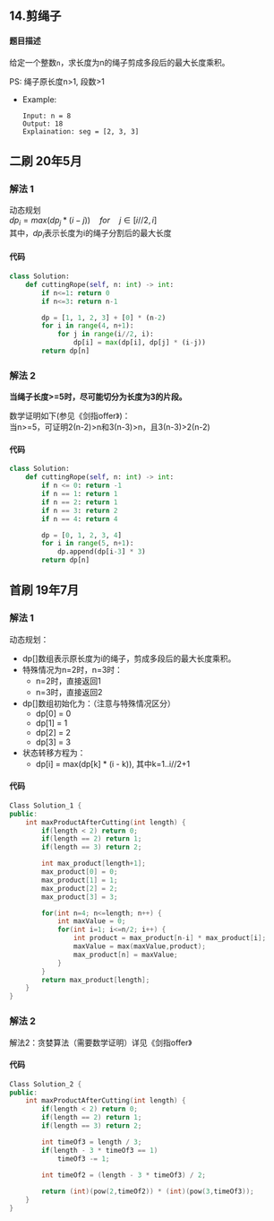 ## 14.剪绳子
#### 题目描述
给定一个整数`n`，求长度为n的绳子剪成多段后的最大长度乘积。

PS: 绳子原长度n>1, 段数>1
- Example:
    ```
    Input: n = 8
    Output: 18
    Explaination: seg = [2, 3, 3]
    ```  

## 二刷 20年5月
### 解法 1
动态规划  
$dp_i=max(dp_j*(i-j)) \quad for \quad j\in[i//2, i]$  
其中，$dp_i$表示长度为i的绳子分割后的最大长度  
#### 代码
```python
class Solution:
    def cuttingRope(self, n: int) -> int:
        if n<=1: return 0
        if n<=3: return n-1

        dp = [1, 1, 2, 3] + [0] * (n-2)
        for i in range(4, n+1):
            for j in range(i//2, i):
                dp[i] = max(dp[i], dp[j] * (i-j))
        return dp[n]
```

### 解法 2
**当绳子长度>=5时，尽可能切分为长度为3的片段。**  

数学证明如下(参见《剑指offer》)：  
当n>=5，可证明2(n-2)>n和3(n-3)>n，且3(n-3)>2(n-2)
#### 代码
```python
class Solution:
    def cuttingRope(self, n: int) -> int:
        if n <= 0: return -1
        if n == 1: return 1
        if n == 2: return 1
        if n == 3: return 2
        if n == 4: return 4

        dp = [0, 1, 2, 3, 4]
        for i in range(5, n+1):
            dp.append(dp[i-3] * 3)
        return dp[n]
```

## 首刷 19年7月
### 解法 1
动态规划：  
- dp[]数组表示原长度为i的绳子，剪成多段后的最大长度乘积。  
- 特殊情况为n=2时，n=3时：
  - n=2时，直接返回1
  - n=3时，直接返回2
- dp[]数组初始化为：（注意与特殊情况区分）
  - dp[0] = 0
  - dp[1] = 1
  - dp[2] = 2
  - dp[3] = 3
- 状态转移方程为：
  - dp[i] = max(dp[k] * (i - k)), 其中k=1..i//2+1
#### 代码
```cpp
Class Solution_1 {
public:
    int maxProductAfterCutting(int length) {
        if(length < 2) return 0;
        if(length == 2) return 1;
        if(length == 3) return 2;

        int max_product[length+1];
        max_product[0] = 0;
        max_product[1] = 1;
        max_product[2] = 2;
        max_product[3] = 3;

        for(int n=4; n<=length; n++) {
            int maxValue = 0;
            for(int i=1; i<=n/2; i++) {
                int product = max_product[n-i] * max_product[i];
                maxValue = max(maxValue,product);
                max_product[n] = maxValue;
            }
        }
        return max_product[length];
    }
}
```

### 解法 2
解法2：贪婪算法（需要数学证明）详见《剑指offer》
#### 代码
```cpp
Class Solution_2 {
public:
    int maxProductAfterCutting(int length) {
        if(length < 2) return 0;
        if(length == 2) return 1;
        if(length == 3) return 2;

        int timeOf3 = length / 3;
        if(length - 3 * timeOf3 == 1)
            timeOf3 -= 1;
            
        int timeOf2 = (length - 3 * timeOf3) / 2;

        return (int)(pow(2,timeOf2)) * (int)(pow(3,timeOf3));
    }
}
```